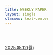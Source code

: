 ```yaml
---
title: WEEKLY PAPER
layout: single
classes: text-center
---
```



<br>
<br>

<a href="/2025/05/12/wp-01.html">2025.05.12(월)</a><br>



